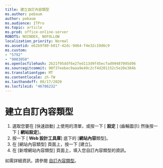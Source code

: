 ```yaml
---
title: 建立自訂內容類型
ms.author: pebaum
author: pebaum
ms.audience: ITPro
ms.topic: article
ms.prod: office-online-server
ROBOTS: NOINDEX, NOFOLLOW
localization_priority: Normal
ms.assetid: e62b9f80-b017-42dc-9464-f4e32c19d6c9
ms.custom:
- "5792"
- "9003050"
ms.openlocfilehash: 2b21f95ddf6e27ed113d9f45ecfad99487095d96
ms.sourcegitcommit: 90f37eebec9aaa9e49c2cf4d201152c5e20e384b
ms.translationtype: MT
ms.contentlocale: zh-TW
ms.lasthandoff: 08/17/2020
ms.locfileid: "46786232"
---
```

# <a name="create-custom-content-types"></a>建立自訂內容類型

1. 選取您要在 [快速啟動] 上使用的清單，或按一下 [ **設定**  ] (齒輪圖示) 然後按一下 [  **網站設定**]。
2. 按一下 [ **Web 設計工具庫**] 底下的 [**網站內容**類型]。
3. 在 [網站內容類型] 頁面上，按一下 [建立]。
4. 在 [新增網站內容類型] 頁面上，填入您自訂內容類型的資訊。

如需詳細資訊，請參閱  [自訂內容類型](https://support.microsoft.com/office/e1277a2e-a1e8-4473-9126-91a0647766e5#__toc323548991)。